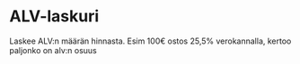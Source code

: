 # ALV-laskuri
Laskee ALV:n määrän hinnasta. Esim 100€ ostos 25,5% verokannalla, kertoo paljonko on alv:n osuus
